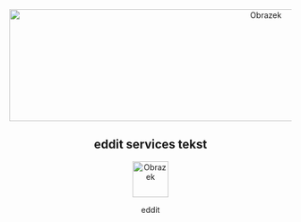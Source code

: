 

<div align="center">
  <img src="https://i.imgur.com/y1ddS4Y.gif" alt="Obrazek" width="900" height="200">
</div>

<div align="center">
  <h2> eddit services tekst</h2>
</div>

<div align="center">
  <img src="https://i.imgur.com/p9vrMmK.png" alt="Obrazek" width="64" height="64">
  <p align="center">eddit</p>
</div>
